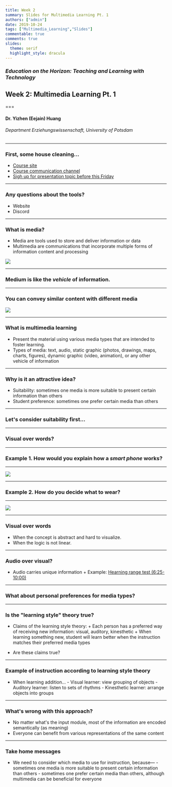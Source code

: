 ```yaml
---
title: Week 2 
summary: Slides for Multimedia Learning Pt. 1
authors: ["admin"]
date: 2019-10-24
tags: ["Multimedia_Learning","Slides"]
commentable: true
comments: true
slides:
  theme: serif
  highlight_style: dracula
---
```


### *Education on the Horizon: Teaching and Learning with Technology*
## Week 2: Multimedia Learning Pt. 1
===
#### Dr. Yizhen (Eejain) Huang
###### Department Erziehungswissenschaft, University of Potsdam


----
### First, some house cleaning...
- [Course site](https://edutech.netlify.com/)
- [Course communication channel](https://discord.gg/e3VpXtv)
- [Sigh up for presentation topic before this Friday](https://docs.google.com/spreadsheets/d/10bdOmFw7KLevjp87eB_meW_1oUtAbdOr_x0cDjChPA4/edit?usp=sharing)

---
### Any questions about the tools?
- Website
- Discord


---
### What is media?
- Media are tools used to store and deliver information or data
- Multimedia are communications that incorporate multiple forms of information content and processing

![](/img/media.jpg)

---
### Medium is like the *vehicle* of information. 


---
### You can convey similar content with different media
![](/img/different-transportation.png)

---
### What is multimedia learning
- Present the material using various media types that are intended to foster learning.
- Types of media: text, audio, static graphic (photos, drawings, maps, charts, figures), dynamic graphic (video, animation), or any other vehicle of information

---
### Why is it an attractive idea?

- Suitability: sometimes one media is more suitable to present certain information than others
- Student preference: sometimes one prefer certain media than others

---
### Let's consider suitability first...

---
### Visual over words? 

---
### Example 1. How would you explain how a *smart phone* works?

---
![](/img/cellphone.png)

---
### Example 2. How do you decide what to wear?

---
![](/img/decisiontree2.png)

---
### Visual over words
- When the concept is abstract and hard to visualize.
- When the logic is not linear.

---
### Audio over visual?
- Audio carries unique information
      + Example: [Hearning range test (6:25-10:00)](https://www.20k.org/episodes/hearingloss )

---
### What about personal preferences for media types?

---
### Is the "learning style" theory true?
- Claims of the learning style theory:
      + Each person has a preferred way of receiving new information: visual, auditory, kinesthetic
      + When learning something new, student will learn better when the instruction matches their preferred media types
+ Are these claims true?

---
### Example of instruction according to learning style theory
- When learning addition...
      - Visual learner: view grouping of objects
      - Auditory learner: listen to sets of rhythms
      - Kinesthetic learner: arrange objects into groups

---
### What's wrong with this approach?
- No matter what's the input module, most of the information are encoded semantically (as meaning)
- Everyone can benefit from various representations of the same content

---
### Take home messages
- We need to consider which media to use for instruction, because––
      - sometimes one media is more suitable to present certain information than others
      - sometimes one prefer certain media than others, although multimedia can be beneficial for everyone



